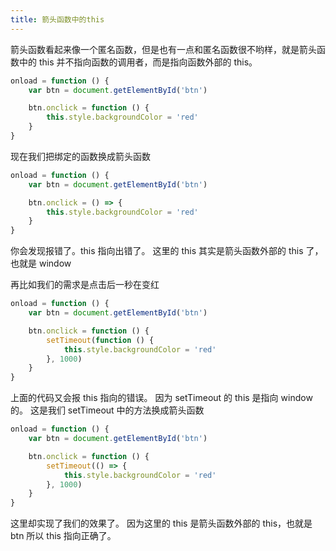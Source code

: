 ```yaml
---
title: 箭头函数中的this
---
```


箭头函数看起来像一个匿名函数，但是也有一点和匿名函数很不哟样，就是箭头函数中的 this 并不指向函数的调用者，而是指向函数外部的 this。

<!-- more -->

```javascript
onload = function () {
    var btn = document.getElementById('btn')

    btn.onclick = function () {
        this.style.backgroundColor = 'red'
    }
}
```

现在我们把绑定的函数换成箭头函数

```javascript
onload = function () {
    var btn = document.getElementById('btn')

    btn.onclick = () => {
        this.style.backgroundColor = 'red'
    }
}
```

你会发现报错了。this 指向出错了。
这里的 this 其实是箭头函数外部的 this 了，也就是 window

再比如我们的需求是点击后一秒在变红

```javascript
onload = function () {
    var btn = document.getElementById('btn')

    btn.onclick = function () {
        setTimeout(function () {
            this.style.backgroundColor = 'red'
        }, 1000)
    }
}
```

上面的代码又会报 this 指向的错误。
因为 setTimeout 的 this 是指向 window 的。
这是我们 setTimeout 中的方法换成箭头函数

```javascript
onload = function () {
    var btn = document.getElementById('btn')

    btn.onclick = function () {
        setTimeout(() => {
            this.style.backgroundColor = 'red'
        }, 1000)
    }
}
```

这里却实现了我们的效果了。
因为这里的 this 是箭头函数外部的 this，也就是 btn 所以 this 指向正确了。
